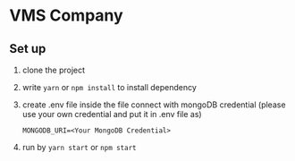 # VMS Company
## Set up
1) clone the project
2) write `yarn` or `npm install` to install dependency
3) create .env file inside the file connect with mongoDB credential (please use your own credential and put it in .env file as)

   `MONGODB_URI=<Your MongoDB Credential>`
   

4) run by `yarn start` or `npm start`
  
 


